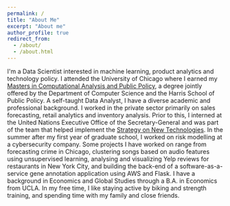 ```yaml
---
permalink: /
title: "About Me"
excerpt: "About me"
author_profile: true
redirect_from: 
  - /about/
  - /about.html
---
```


I'm a Data Scientist interested in machine learning, product analytics and technology policy. I attended the University of Chicago where I earned my [Masters in Computational Analysis and Public Policy](https://capp.uchicago.edu/), a degree jointly offered by the Department of Computer Science and the Harris School of Public Policy. 
A self-taught Data Analyst, I have a diverse academic and professional background. I worked in the private sector primarily on sales forecasting, retail analytics and inventory analysis. Prior to this, I interned at the United Nations Executive Office of the Secretary-General and was part of the team that helped implement the [Strategy on New Technologies](https://www.un.org/en/newtechnologies/). 
In the summer after my first year of graduate school, I worked on risk modelling at a cybersecurity company. 
Some projects I have worked on range from forecasting crime in Chicago, clustering songs based on audio features using unsupervised learning, analysing and visualizing Yelp reviews for restaurants in New York City, and building the back-end of a software-as-a-service gene annotation application using AWS and Flask. 
I have a background in Economics and Global Studies through a B.A. in Economics from UCLA. 
In my free time, I like staying active by biking and strength training, and spending time with my family and close friends. 

